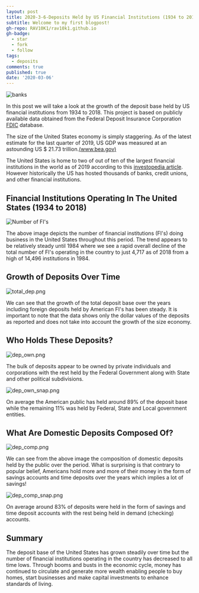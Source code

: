 ```yaml
---
layout: post
title: 2020-3-6-Deposits Held by US Financial Institutions (1934 to 2018)
subtitle: Welcome to my first blogpost!
gh-repo: RAV10K1/rav10k1.github.io
gh-badge:
  - star
  - fork
  - follow
tags:
  - deposits
comments: true
published: true
date: '2020-03-06'
---
```

![banks]({{site.baseurl}}/img/architectural-design-architecture-banks-barclays-351264.jpg)

In this post we will take a look at the growth of the deposit base held by US financial institutions from 1934 to 2018. This project is based on publicly available data obtained from the Federal Deposit Insurance Corporation [FDIC]((https://banks.data.fdic.gov/explore/historical/)) database.

The size of the United States economy is simply staggering. As of the latest estimate for the last quarter of 2019, US GDP was measured at an astounding US $ 21.73 trillion.[(www.bea.gov)]((www.bea.gov))

The United States is home to two of out of ten of the largest financial institutions in the world as of 2019 according to this [investopedia article](https://www.investopedia.com/articles/investing/122315/worlds-top-10-banks-jpm-wfc.asp). However historically the US has hosted thousands of banks, credit unions, and other financial institutions.


## Financial Institutions Operating In The United States (1934 to 2018)

![Number of FI's]({{site.baseurl}}/img/no_of_fis.png)

The above image depicts the number of financial institutions (FI's) doing business in the United States throughout this period. The trend appears to be relatively steady until 1984 where we see a rapid overall decline of the total number of FI's operating in the country to just 4,717 as of 2018 from a high of 14,496 institutions in 1984.

## Growth of Deposits Over Time

![total_dep.png]({{site.baseurl}}/img/total_dep.png)

We can see that the growth of the total deposit base over the years including foreign deposits held by American FI's has been steady. It is important to note that the data shows only the dollar values of the deposits as reported and does not take into account the growth of the size economy.

## Who Holds These Deposits?

![dep_own.png]({{site.baseurl}}/img/dep_own.png)

The bulk of deposits appear to be owned by private individuals and corporations with the rest held by the Federal Government along with State and other political subdivisions.

![dep_own_snap.png]({{site.baseurl}}/img/dep_own_snap.png)

On average the American public has held around 89% of the deposit base while the remaining 11% was held by Federal, State and Local government entities.

## What Are Domestic Deposits Composed Of?

![dep_comp.png]({{site.baseurl}}/img/dep_comp.png)

We can see from the above image the composition of domestic deposits held by the public over the period. What is surprising is that contrary to popular belief, Americans hold more and more of their money in the form of savings accounts and time deposits over the years which implies a lot of savings!

![dep_comp_snap.png]({{site.baseurl}}/img/dep_comp_snap.png)

On average around 83% of deposits were held in the form of savings and time deposit accounts with the rest being held in demand (checking) accounts.

## Summary

The deposit base of the United States has grown steadily over time but the number of financial institutions operating in the country has decreased to all time lows. Through booms and busts in the economic cycle, money has continued to circulate and generate more wealth enabling people to buy homes, start businesses and make capital investments to enhance standards of living.

